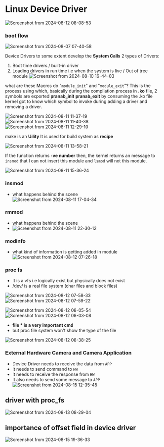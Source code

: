 

# Linux Device Driver

![Screenshot from 2024-08-12 08-08-53](https://github.com/user-attachments/assets/ed37ec5f-aef7-4ac5-a40a-0691f443488d)

### boot flow

![Screenshot from 2024-08-07 07-40-58](https://github.com/user-attachments/assets/f02f72c6-7078-4cc6-847c-69f951f58530)


Device Drivers to some extent develop the **System Calls**
2 types of Drivers:
1. Boot time drivers / built-in driver
2. Loading drivers in run time i.e when the system is live / Out of tree module
![Screenshot from 2024-08-10 16-44-03](https://github.com/user-attachments/assets/021a53dc-7edb-4781-a299-65e501f84ec9)


what are these Macros do "`module_init`" and "`module_exit`"?
This is the process using which, basically during the compilation process
in **.ko** file, 2 symbols are exported 
**pranab_init**
**pranab_exit**
by consuming the .ko file kernel got to know which symbol to invoke during adding a driver and removing a driver.

![Screenshot from 2024-08-11 11-37-19](https://github.com/user-attachments/assets/2316849e-0301-4c58-9690-b48ed2bde567)
![Screenshot from 2024-08-11 11-40-38](https://github.com/user-attachments/assets/2f4daf8a-a378-4e0d-92af-aefd48855175)
![Screenshot from 2024-08-11 12-29-10](https://github.com/user-attachments/assets/86f562e0-7c55-4c4d-957c-52f020e33f35)



make is an **Uility**
It is used for build system as **recipe**

![Screenshot from 2024-08-11 13-58-21](https://github.com/user-attachments/assets/f3bf448c-e6f7-468b-8c9d-26f03f4d7660)

If the function returns **-ve number** then, the kernel returns an message to `insmod` that I can not insert this module and `lsmod` will not this module.

![Screenshot from 2024-08-11 15-36-24](https://github.com/user-attachments/assets/cb8dd508-f3a2-4850-9697-7b42f5c40fc6)

### insmod
- what happens behind the scene
![Screenshot from 2024-08-11 17-04-34](https://github.com/user-attachments/assets/973e6922-60c7-48ee-9b63-7920fe04de45)

### rmmod
- what happens behind the scene
- ![Screenshot from 2024-08-11 22-30-12](https://github.com/user-attachments/assets/e6093d52-13b0-417f-9265-0c39c682d32b)

### modinfo
- what kind of information is getting added in module
![Screenshot from 2024-08-12 07-26-18](https://github.com/user-attachments/assets/6d57616d-d08d-467b-829f-2073b0a859de)

### proc fs
- It is a vfs i.e logically exist but physically does not exist
- /dev/ is a real file system (char files and block files)

![Screenshot from 2024-08-12 07-58-33](https://github.com/user-attachments/assets/06aefbd8-36ac-4017-983d-0d35dc9eb5da)
![Screenshot from 2024-08-12 07-59-22](https://github.com/user-attachments/assets/a1cc97ad-db71-4579-a106-f84d05994966)

![Screenshot from 2024-08-12 08-05-54](https://github.com/user-attachments/assets/cb351bd8-778b-4ad2-a085-2ae7532d7647)
![Screenshot from 2024-08-12 08-03-08](https://github.com/user-attachments/assets/ab00970a-06c9-4390-8703-b6556b528828)

- **file * is a very important cmd**
- but proc file system won't show the type of the file

![Screenshot from 2024-08-12 08-38-25](https://github.com/user-attachments/assets/76167379-8164-43d0-88cf-594f4e32970b)

### External Hardware Camera and Camera Application
- Device Driver needs to receive the data from `APP`
- It needs to send command to `HW`
- It needs to receive the response from `HW`
- It also needs to send some message to `APP`
![Screenshot from 2024-08-15 12-35-45](https://github.com/user-attachments/assets/e6f5b367-db17-4d10-a53b-fe46a6b1f423)



## driver with proc_fs
![Screenshot from 2024-08-13 08-29-04](https://github.com/user-attachments/assets/25d2e760-0a2c-40a6-b9db-c706024f09c3)

## importance of offset field in device driver
![Screenshot from 2024-08-15 19-36-33](https://github.com/user-attachments/assets/a8514926-81d8-466c-8a1f-1381d902aea0)




